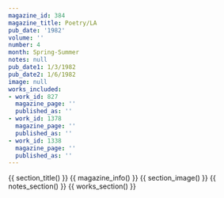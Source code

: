 ```yaml
---
magazine_id: 384
magazine_title: Poetry/LA
pub_date: '1982'
volume: ''
number: 4
month: Spring-Summer
notes: null
pub_date1: 1/3/1982
pub_date2: 1/6/1982
image: null
works_included:
- work_id: 827
  magazine_page: ''
  published_as: ''
- work_id: 1378
  magazine_page: ''
  published_as: ''
- work_id: 1338
  magazine_page: ''
  published_as: ''
---
```


{{ section_title() }}
{{ magazine_info() }}
{{ section_image() }}
{{ notes_section() }}
{{ works_section() }}
